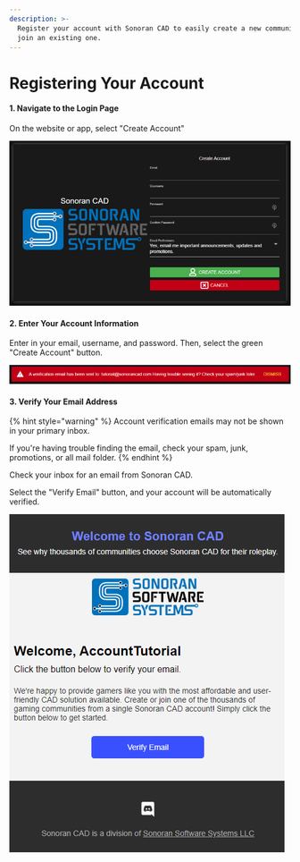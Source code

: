 ```yaml
---
description: >-
  Register your account with Sonoran CAD to easily create a new community, or
  join an existing one.
---
```


# Registering Your Account

#### 1. Navigate to the Login Page

On the website or app, select "Create Account"

![The account registration panel allows users to input their information](../../.gitbook/assets/account.png)

#### 2. Enter Your Account Information

Enter in your email, username, and password. Then, select the green "Create Account" button.

![Verification emails are sent for user registration](../../.gitbook/assets/email_notif.png)

#### 3. Verify Your Email Address

{% hint style="warning" %}
Account verification emails may not be shown in your primary inbox.

If you're having trouble finding the email, check your spam, junk, promotions, or all mail folder.
{% endhint %}

Check your inbox for an email from Sonoran CAD.  
  
Select the "Verify Email" button, and your account will be automatically verified.  


![Account verification emails are sent as shown above](../../.gitbook/assets/email.png)

